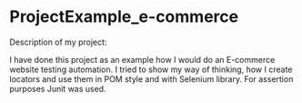 # ProjectExample_e-commerce

Description of my project:


I have done this project as an example how I would do
an E-commerce website testing automation.
I tried to show my way of thinking, how I create locators
and use them in POM style and with Selenium library.
For assertion purposes Junit was used.